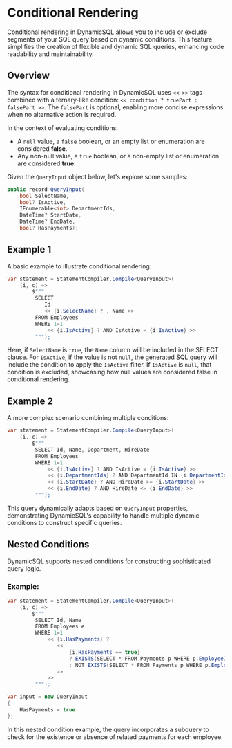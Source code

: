 # Conditional Rendering

Conditional rendering in DynamicSQL allows you to include or exclude segments of your SQL query based on dynamic conditions. This feature simplifies the creation of flexible and dynamic SQL queries, enhancing code readability and maintainability.

## Overview

The syntax for conditional rendering in DynamicSQL uses `<< >>` tags combined with a ternary-like condition: `<< condition ? truePart : falsePart >>`. The `falsePart` is optional, enabling more concise expressions when no alternative action is required.

In the context of evaluating conditions:
- A `null` value, a `false` boolean, or an empty list or enumeration are considered **false**.
- Any non-null value, a `true` boolean, or a non-empty list or enumeration are considered **true**.

Given the `QueryInput` object below, let's explore some samples:

```csharp
public record QueryInput(
    bool SelectName,
    bool? IsActive,
    IEnumerable<int> DepartmentIds,
    DateTime? StartDate,
    DateTime? EndDate,
    bool? HasPayments);
```

## Example 1

A basic example to illustrate conditional rendering:

```csharp
var statement = StatementCompiler.Compile<QueryInput>(
    (i, c) =>
        $"""
         SELECT
            Id
            << {i.SelectName} ? , Name >>
         FROM Employees
         WHERE 1=1
             << {i.IsActive} ? AND IsActive = {i.IsActive} >>
         """);
```

Here, if `SelectName` is `true`, the `Name` column will be included in the SELECT clause. For `IsActive`, if the value is not `null`, the generated SQL query will include the condition to apply the `IsActive` filter. If `IsActive` is `null`, that condition is excluded, showcasing how null values are considered false in conditional rendering.

## Example 2

A more complex scenario combining multiple conditions:

```csharp
var statement = StatementCompiler.Compile<QueryInput>(
    (i, c) =>
        $"""
         SELECT Id, Name, Department, HireDate
         FROM Employees
         WHERE 1=1
             << {i.IsActive} ? AND IsActive = {i.IsActive} >>
             << {i.DepartmentIds} ? AND DepartmentId IN {i.DepartmentId} >>
             << {i.StartDate} ? AND HireDate >= {i.StartDate} >>
             << {i.EndDate} ? AND HireDate <= {i.EndDate} >>
         """);
```

This query dynamically adapts based on `QueryInput` properties, demonstrating DynamicSQL's capability to handle multiple dynamic conditions to construct specific queries.

## Nested Conditions

DynamicSQL supports nested conditions for constructing sophisticated query logic.

### Example:

```csharp
var statement = StatementCompiler.Compile<QueryInput>(
    (i, c) =>
        $"""
         SELECT Id, Name
         FROM Employees e
         WHERE 1=1
             << {i.HasPayments} ? 
                << 
                    {i.HasPayments == true}
                    ? EXISTS(SELECT * FROM Payments p WHERE p.EmployeeId = e.Id)
                    : NOT EXISTS(SELECT * FROM Payments p WHERE p.EmployeeId = e.Id)
                >>        
             >>
         """);

var input = new QueryInput
{
    HasPayments = true
};
```

In this nested condition example, the query incorporates a subquery to check for the existence or absence of related payments for each employee. 
